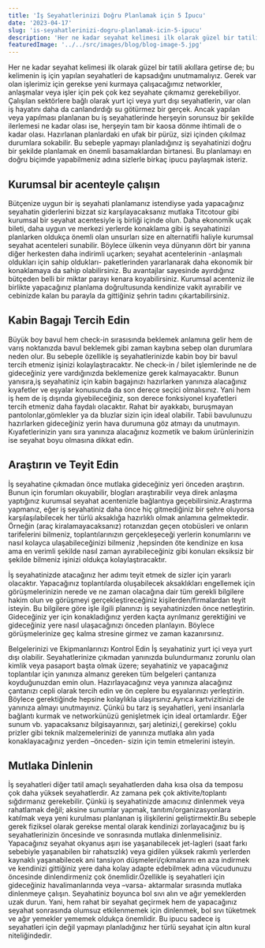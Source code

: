 ```yaml
---
title: 'İş Seyahatlerinizi Doğru Planlamak için 5 İpucu'
date: '2023-04-17'
slug: 'is-seyahatlerinizi-dogru-planlamak-icin-5-ipucu'
description: 'Her ne kadar seyahat kelimesi ilk olarak güzel bir tatili akıllara getirse de; bu kelimenin iş için yapılan seyahatleri de kapsadığını unutmamalıyız. Gerek var olan işlerimiz için gerekse yeni kurmaya çalışacağımız networkler, anlaşmalar veya işler için pek çok kez seyahate çıkmamız gerekebiliyor. Çalışılan sektörlere bağlı olarak yurt içi veya yurt dışı seyahatlerin, var olan iş hayatını daha da canlandırdığı su götürmez bir gerçek.'
featuredImage: '../../src/images/blog/blog-image-5.jpg'
---
```


Her ne kadar seyahat kelimesi ilk olarak güzel bir tatili akıllara getirse de; bu kelimenin iş için yapılan seyahatleri de kapsadığını unutmamalıyız. Gerek var olan işlerimiz için gerekse yeni kurmaya çalışacağımız networkler, anlaşmalar veya işler için pek çok kez seyahate çıkmamız gerekebiliyor. Çalışılan sektörlere bağlı olarak yurt içi veya yurt dışı seyahatlerin, var olan iş hayatını daha da canlandırdığı su götürmez bir gerçek. Ancak yapılan veya yapılması planlanan bu iş seyahatlerinde herşeyin sorunsuz bir şekilde ilerlemesi ne kadar olası ise, herşeyin tam bir kaosa dönme ihtimali de o kadar olası. Hazırlanan planlardaki en ufak bir pürüz, sizi içinden çıkılmaz durumlara sokabilir. Bu sebeple yapmayı planladığınız iş seyahatinizi doğru bir şekilde planlamak en önemli basamaklardan birtanesi. Bu planlamayı en doğru biçimde yapabilmeniz adına sizlerle birkaç ipucu paylaşmak isteriz.

## Kurumsal bir acenteyle çalışın  
Bütçenize uygun bir iş seyahati planlamanız istendiyse yada yapacağınız seyahatin giderlerini bizzat siz karşılayacaksanız mutlaka Titcotour gibi kurumsal bir seyahat acentesiyle iş birliği içinde olun. Daha ekonomik uçak bileti, daha uygun ve merkezi yerlerde konaklama gibi iş seyahatinizi planlarken oldukça önemli olan unsurları size en alternatifli haliyle kurumsal seyahat acenteleri sunabilir. Böylece ülkenin veya dünyanın dört bir yanına diğer herkesten daha indirimli uçarken; seyahat acentelerinin -anlaşmalı oldukları için sahip oldukları- paketlerinden yararlanarak daha ekonomik bir konaklamaya da sahip olabilirsiniz. Bu avantajlar sayesinde ayırdığınız bütçeden belli bir miktar parayı kenara koyabilirsiniz. Kurumsal acenteniz ile birlikte yapacağınız planlama doğrultusunda kendinize vakit ayırabilir ve cebinizde kalan bu parayla da gittiğiniz şehrin tadını çıkartabilirsiniz.

## Kabin Bagajı Tercih Edin
Büyük boy bavul hem check-in sırasısında beklemek anlamına gelir hem de varış noktanızda bavul beklemek gibi zaman kaybına sebep olan durumlara neden olur. Bu sebeple özellikle iş seyahatlerinizde kabin boy bir bavul tercih etmeniz işinizi kolaylaştıracaktır. Ne check-in / bilet işlemlerinde ne de gideceğiniz yere vardığınızda beklemenize gerek kalmayacaktır. Bunun yanısıra,iş seyahatiniz için kabin bagajınızı hazırlarken yanınıza alacağınız kıyafetler ve eşyalar konusunda da son derece seçici olmalısınız. Yani hem iş hem de iş dışında giyebileceğiniz, son derece fonksiyonel kıyafetleri tercih etmeniz daha faydalı olacaktır. Rahat bir ayakkabı, buruşmayan pantolonlar,gömlekler ya da bluzlar sizin için ideal olabilir. Tabii bavulunuzu hazırlarken gideceğiniz yerin hava durumuna göz atmayı da unutmayın. Kıyafetlerinizin yanı sıra yanınıza alacağınız kozmetik ve bakım ürünlerinizin ise seyahat boyu olmasına dikkat edin.

## Araştırın ve Teyit Edin
İş seyahatine çıkmadan önce mutlaka gideceğiniz yeri önceden araştırın. Bunun için forumları okuyabilir, blogları araştırabilir veya direk anlaşma yaptığınız kurumsal seyahat acentenizle bağlantıya geçebilirsiniz.Araştırma yapmanız, eğer iş seyahatiniz daha önce hiç gitmediğiniz bir şehre oluyorsa karşılaşılabilecek her türlü aksaklığa hazırlıklı olmak anlamına gelmektedir. Örneğin (araç kiralamayacaksanız) rotanızdan geçen otobüsleri ve onların tarifelerini bilmeniz, toplantılarınızın gerçekleşeceği yerlerin konumlarını ve nasıl kolayca ulaşabileceğinizi bilmeniz ,hepsinden öte kendinize en kısa ama en verimli şekilde nasıl zaman ayırabileceğiniz gibi konuları eksiksiz bir şekilde bilmeniz işinizi oldukça kolaylaştıracaktır.

İş seyahatinizde atacağınız her adımı teyit etmek de sizler için yararlı olacaktır. Yapacağınız toplantılarda oluşabilecek aksaklıkları engellemek için görüşmelerinizin nerede ve ne zaman olacağına dair tüm gerekli bilgilere hakim olun ve görüşmeyi gerçekleştireceğiniz kişilerden/firmalardan teyit isteyin. Bu bilgilere göre işle ilgili planınızı iş seyahatinizden önce netleştirin. Gideceğiniz yer için konakladığınız yerden kaçta ayrılmanız gerektiğini ve gideceğiniz yere nasıl ulaşacağınızı önceden planlayın. Böylece görüşmelerinize geç kalma stresine girmez ve zaman kazanırsınız. 

Belgelerinizi ve Ekipmanlarınızı Kontrol Edin
İş seyahatiniz yurt içi veya yurt dışı olabilir. Seyahatlerinize çıkmadan yanınızda bulundurmanız zorunlu olan kimlik veya pasaport başta olmak üzere; seyahatiniz ve yapacağınız toplantılar için yanınıza almanız gereken tüm belgeleri çantanıza koyduğunuzdan emin olun. Hazırlayacağınız veya yanınıza alacağınız çantanızı cepli olarak tercih edin ve ön ceplere bu eşyalarınızı yerleştirin. Böylece gerektiğinde hepsine kolaylıkla ulaşırsınız.Ayrıca kartvizitinizi de yanınıza almayı unutmayınız. Çünkü bu tarz iş seyahatleri, yeni insanlarla bağlantı kurmak ve networkünüzü genişletmek için ideal ortamlardır. Eğer sunum vb. yapacaksanız bilgisayarınızı, şarj aletinizi,( gerekirse) çoklu prizler gibi teknik malzemelerinizi  de yanınıza mutlaka alın yada konaklayacağınız yerden –önceden- sizin için temin etmelerini isteyin. 

## Mutlaka Dinlenin
İş seyahatleri diğer tatil amaçlı seyahatlerden daha kısa olsa da temposu çok daha yüksek seyahatlerdir. Az zamana pek çok aktivite/toplantı sığdırmanız gerekebilir. Çünkü iş seyahatinizde amacınız dinlenmek veya rahatlamak değil; aksine sunumlar yapmak, tanıtım/organizasyonlara katılmak veya yeni kurulması planlanan iş ilişkilerini geliştirmektir.Bu sebeple gerek fiziksel olarak gerekse mental olarak kendinizi zorlayacağınız bu iş seyahatlerinizin öncesinde ve sonrasında mutlaka dinlenmelisiniz. Yapacağınız seyahat okyanus aşırı ise yaşanabilecek jet-lagleri (saat farkı sebebiyle yaşanabilen bir rahatsızlık) veya gidilen yüksek rakımlı yerlerden kaynaklı yaşanabilecek ani tansiyon düşmeleri/çıkmalarını en aza indirmek ve kendinizi gittiğiniz yere daha kolay adapte edebilmek adına vücudunuzu öncesinde dinlendirmeniz çok önemlidir.Özellikle iş seyahatleri için gideceğiniz havalimanlarında veya –varsa- aktarmalar sırasında mutlaka dinlenmeye çalışın. Seyahatiniz boyunca bol sıvı alın ve ağır yemeklerden uzak durun. Yani, hem rahat bir seyahat geçirmek hem de yapacağınız seyahat sonrasında olumsuz etkilenmemek için dinlenmek, bol sıvı tüketmek ve ağır yemekler yememek oldukça önemlidir. Bu ipucu sadece iş seyahatleri için değil yapmayı planladığınız her türlü seyahat için altın kural niteliğindedir.